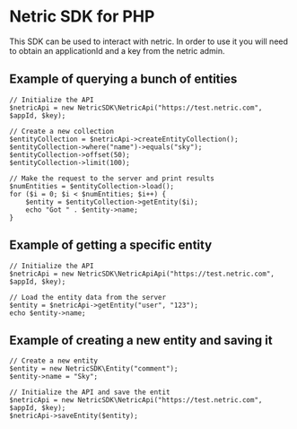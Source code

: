 # Netric SDK for PHP

This SDK can be used to interact with netric. In order to use it you will need to obtain an applicationId and a key from the netric admin.

## Example of querying a bunch of entities

    // Initialize the API
    $netricApi = new NetricSDK\NetricApi("https://test.netric.com", $appId, $key);

    // Create a new collection
    $entityCollection = $netricApi->createEntityCollection();
    $entityCollection->where("name")->equals("sky");
    $entityCollection->offset(50);
    $entityCollection->limit(100);

    // Make the request to the server and print results
    $numEntities = $entityCollection->load();
    for ($i = 0; $i < $numEntities; $i++) {
    	$entity = $entityCollection->getEntity($i);
    	echo "Got " . $entity->name;
    }

## Example of getting a specific entity

    // Initialize the API
    $netricApi = new NetricSDK\NetricApiApi("https://test.netric.com", $appId, $key);

    // Load the entity data from the server
    $entity = $netricApi->getEntity("user", "123");
    echo $entity->name;

## Example of creating a new entity and saving it

    // Create a new entity
    $entity = new NetricSDK\Entity("comment");
    $entity->name = "Sky";

    // Initialize the API and save the entit
    $netricApi = new NetricSDK\NetricApi("https://test.netric.com", $appId, $key);
    $netricApi->saveEntity($entity);
